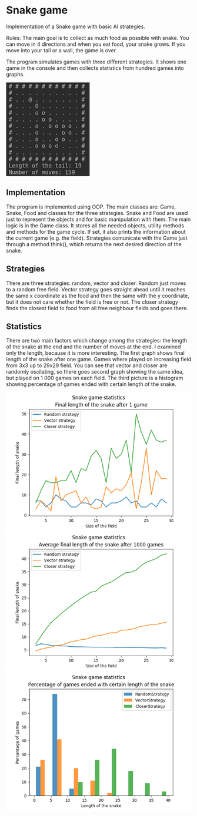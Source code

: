 # Snake game
Implementation of a Snake game with basic AI strategies.

Rules: The main goal is to collect as much food as possible with snake. You can move in 4 directions and when you eat food, your snake grows. If you move into your tail or a wall, the game is over.

The program simulates games with three different strategies. It shows one game in the console and then collects statistics from hundred games into graphs.

![Snake](snake.png)

## Implementation
The program is implemented using OOP. The main classes are: Game, Snake, Food and classes for the three strategies. Snake and Food are used just to represent the objects and for basic manipulation with them. The main logic is in the Game class. It stores all the needed objects, utility methods and methods for the game cycle. If set, it also prints the information about the current game (e.g. the field). Strategies comunicate with the Game just through a method think(), which returns the next desired direction of the snake.

## Strategies
There are three strategies: random, vector and closer. Random just moves to a random free field. Vector strategy goes straight ahead until it reaches the same x coordinate as the food and then the same with the y coordinate, but it does not care whether the field is free or not. The closer strategy finds the closest field to food from all free neighbour fields and goes there.

## Statistics
There are two main factors which change among the strategies: the length of the snake at the end and the number of moves at the end. I examined only the length, because it is more interesting. The first graph shows final length of the snake after one game. Games where played on increasing field from 3x3 up to 29x29 field. You can see that vector and closer are randomly oscilating, so there goes second graph showing the same idea, but played on 1 000 games on each field. The third picture is a histogram showing percentage of games ended with certain length of the snake.

![Graph1](increasing_field_1.png)
![Graph2](increasing_field_1000.png)
![Graph3](tail.png)

